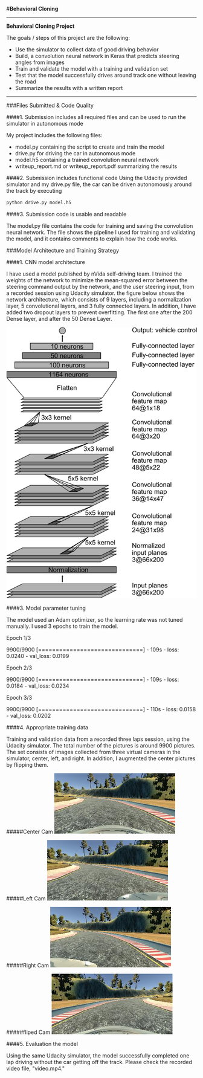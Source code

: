 #**Behavioral Cloning** 



---

**Behavioral Cloning Project**

The goals / steps of this project are the following:
* Use the simulator to collect data of good driving behavior
* Build, a convolution neural network in Keras that predicts steering angles from images
* Train and validate the model with a training and validation set
* Test that the model successfully drives around track one without leaving the road
* Summarize the results with a written report


[//]: # (Image References)

[image1]: ./cnn-architecture.png "nVidia CNN"
[image2]: ./centerCam.jpg "Center View"
[image3]: ./leftCam.jpg "Left View"
[image4]: ./rightCam.jpg "Right View"
[image5]: ./flipedCam.jpg "Right View"




---
###Files Submitted & Code Quality

####1. Submission includes all required files and can be used to run the simulator in autonomous mode

My project includes the following files:
* model.py containing the script to create and train the model
* drive.py for driving the car in autonomous mode
* model.h5 containing a trained convolution neural network 
* writeup_report.md or writeup_report.pdf summarizing the results

####2. Submission includes functional code
Using the Udacity provided simulator and my drive.py file, the car can be driven autonomously around the track by executing 
```sh
python drive.py model.h5
```

####3. Submission code is usable and readable

The model.py file contains the code for training and saving the convolution neural network. The file shows the pipeline I used for training and validating the model, and it contains comments to explain how the code works.

###Model Architecture and Training Strategy

####1. CNN model architecture 

I have used a model published by nVida self-driving team. I trained the weights of the network to minimize the mean-squared error between the steering command output by the network, and the user steering input, from a recorded session using Udacity simulator. the figure below shows the network architecture, which consists of 9 layers, including a normalization layer, 5 convolutional layers, and 3 fully connected layers. In addition, I have added two dropout layers to prevent overfitting. The first one after the 200 Dense layer, and after the 50 Dense Layer.

![alt text][image1]



####3. Model parameter tuning

The model used an Adam optimizer, so the learning rate was not tuned manually. I used 3 epochs to train the model.

Epoch 1/3

9900/9900 [==============================] - 109s - loss: 0.0240 - val_loss: 0.0199

Epoch 2/3

9900/9900 [==============================] - 109s - loss: 0.0184 - val_loss: 0.0234

Epoch 3/3

9900/9900 [==============================] - 110s - loss: 0.0158 - val_loss: 0.0202


####4. Appropriate training data

Training and validation data from a recorded three laps session, using the Udacity simulator. The total number of the pictures is around 9900 pictures. The set consists of images collected from three virtual cameras in the simulator, center, left, and right. In addition, I augmented the center pictures by flipping them. 

#####Center Cam
![alt text][image2]


#####Left Cam
![alt text][image3]


#####Right Cam
![alt text][image4]


#####fliped Cam
![alt text][image5]

####5. Evaluation the model

Using the same Udacity simulator, the model successfully completed one lap driving without the car getting off the track.  Please check the recorded video file, "video.mp4." 

